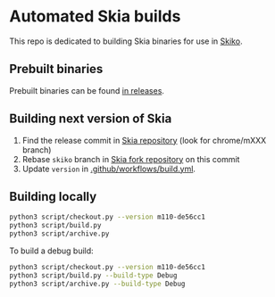 # Automated Skia builds

This repo is dedicated to building Skia binaries for use in [Skiko](https://github.com/JetBrains/skiko).

## Prebuilt binaries

Prebuilt binaries can be found [in releases](https://github.com/JetBrains/skia-pack/releases).

## Building next version of Skia

1. Find the release commit in [Skia repository](https://github.com/google/skia) (look for chrome/mXXX branch)
2. Rebase `skiko` branch in [Skia fork repository](https://github.com/JetBrains/skia) on this commit
3. Update `version` in [.github/workflows/build.yml](https://github.com/JetBrains/skia-pack/blob/master/.github/workflows/build.yml).

## Building locally

```sh
python3 script/checkout.py --version m110-de56cc1
python3 script/build.py
python3 script/archive.py
```

To build a debug build:

```sh
python3 script/checkout.py --version m110-de56cc1
python3 script/build.py --build-type Debug
python3 script/archive.py --build-type Debug
```
